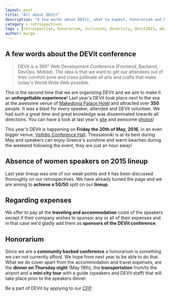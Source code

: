 ```yaml
---
layout: post
title: "All about DEVit"
description: "A few words about DEVit, what to expect, honorarium and how we tackle diversity and inclusion"
category : retrospectives
tags : [retrospective, honorarium, inclusion, diversity, devit2015, about, mea culpa]
author: marga
---
```



## A few words about the DEVit conference

>DEVit is a 360° Web Development Conference (Frontend, Backend, DevOps, Mobile). The idea is that we want to get our attendees out of their comfort zone and cross pollinate all arts and crafts that make today's World Wide Web possible.

This is the second time that we are organizing DEVit and we aim to make it an **unforgettable experience**! Last year's DEVit took place next to the sea at the awesome venue of [Makedonia Palace Hotel](http://www.makedoniapalace.com/) and attracted over **350** people. It was a blast for every speaker, attendee and DEVit volunteer. We had such a great time and great knowledge was disseminated towards all directions. You can have a look at last year's [site](http://devitconf.org/2015/) and awesome [photos](https://www.flickr.com/photos/131931106@N08/sets/72157653228840910/)!

This year's DEVit is happening on **Friday the 20th of May, 2016**, in an even bigger venue, [Vellidio Conference Hall](http://profile.helexpo.gr/profile/en/thessaloniki%20vellidis). Thessaloniki is at its best during May and speakers can enjoy Greece's sunshine and warm beaches during the weekend following the event, they are just an hour away!

## Absence of women speakers on 2015 lineup

Last year lineup was one of our weak points and it has been discussed thoroughly on our retrospectives. We have already turned the page and we are aiming to **achieve a 50/50** split on our **lineup**.

## Regarding expenses

We offer to pay all the **traveling and accommodation** costs of the speakers except if their company wishes to sponsor any or all of their expenses and in that case we'd gladly add them as **sponsors of the DEVit conference**.

## Honorarium

Since we are a **community backed conference** a honorarium is something we can not currently afford. We hope from next year to be able to do that. What we do cover apart from the accommodation and travel expenses, are the **dinner on Thursday night** (May 19th), the **transportation** from/to the airport and a **mini city tour** with a guide (speakers and DEVit staff) that will take place prior to the speakers dinner.

Be a part of DEVit by applying to our [CFP](https://docs.google.com/forms/d/1WOPx_vhoXwR4HBYp3HVAkr5OkV-ysiYbWz4WINsCR_Q/viewform?c=0&w=1): 

